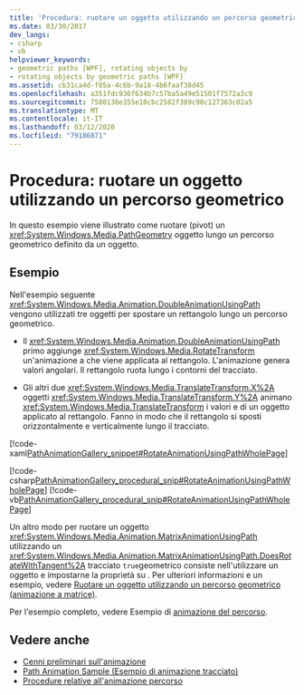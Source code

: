 ```yaml
---
title: 'Procedura: ruotare un oggetto utilizzando un percorso geometrico'
ms.date: 03/30/2017
dev_langs:
- csharp
- vb
helpviewer_keywords:
- geometric paths [WPF], rotating objects by
- rotating objects by geometric paths [WPF]
ms.assetid: cb31ca4d-f05a-4c6b-9a18-4b6faaf38d45
ms.openlocfilehash: a351fdc936f634b7c57ba5a49e51501f7572a3c9
ms.sourcegitcommit: 7588136e355e10cbc2582f389c90c127363c02a5
ms.translationtype: MT
ms.contentlocale: it-IT
ms.lasthandoff: 03/12/2020
ms.locfileid: "79186871"
---
```

# <a name="how-to-rotate-an-object-by-using-a-geometric-path"></a>Procedura: ruotare un oggetto utilizzando un percorso geometrico
In questo esempio viene illustrato come ruotare (pivot) un <xref:System.Windows.Media.PathGeometry> oggetto lungo un percorso geometrico definito da un oggetto.  
  
## <a name="example"></a>Esempio  
 Nell'esempio seguente <xref:System.Windows.Media.Animation.DoubleAnimationUsingPath> vengono utilizzati tre oggetti per spostare un rettangolo lungo un percorso geometrico.  
  
- Il <xref:System.Windows.Media.Animation.DoubleAnimationUsingPath> primo aggiunge <xref:System.Windows.Media.RotateTransform> un'animazione a che viene applicata al rettangolo. L'animazione genera valori angolari. Il rettangolo ruota lungo i contorni del tracciato.  
  
- Gli altri due <xref:System.Windows.Media.TranslateTransform.X%2A> oggetti <xref:System.Windows.Media.TranslateTransform.Y%2A> animano <xref:System.Windows.Media.TranslateTransform> i valori e di un oggetto applicato al rettangolo. Fanno in modo che il rettangolo si sposti orizzontalmente e verticalmente lungo il tracciato.  
  
 [!code-xaml[PathAnimationGallery_snippet#RotateAnimationUsingPathWholePage](~/samples/snippets/csharp/VS_Snippets_Wpf/PathAnimationGallery_snippet/CS/rotateanimationusingpathexample.xaml#rotateanimationusingpathwholepage)]  
  
 [!code-csharp[PathAnimationGallery_procedural_snip#RotateAnimationUsingPathWholePage](~/samples/snippets/csharp/VS_Snippets_Wpf/PathAnimationGallery_procedural_snip/CSharp/RotateAnimationUsingPathExample.cs#rotateanimationusingpathwholepage)]
 [!code-vb[PathAnimationGallery_procedural_snip#RotateAnimationUsingPathWholePage](~/samples/snippets/visualbasic/VS_Snippets_Wpf/PathAnimationGallery_procedural_snip/VisualBasic/RotateAnimationUsingPathExample.vb#rotateanimationusingpathwholepage)]  
  
 Un altro modo per ruotare un oggetto <xref:System.Windows.Media.Animation.MatrixAnimationUsingPath> utilizzando un <xref:System.Windows.Media.Animation.MatrixAnimationUsingPath.DoesRotateWithTangent%2A> tracciato `true`geometrico consiste nell'utilizzare un oggetto e impostarne la proprietà su . Per ulteriori informazioni e un esempio, vedere [Ruotare un oggetto utilizzando un percorso geometrico (animazione a matrice)](how-to-rotate-an-object-by-using-a-geometric-path-matrix-animation.md).  
  
 Per l'esempio completo, vedere Esempio di [animazione del percorso](https://github.com/Microsoft/WPF-Samples/tree/master/Animation/PathAnimations).  
  
## <a name="see-also"></a>Vedere anche

- [Cenni preliminari sull'animazione](animation-overview.md)
- [Path Animation Sample (Esempio di animazione tracciato)](https://github.com/Microsoft/WPF-Samples/tree/master/Animation/PathAnimations)
- [Procedure relative all'animazione percorso](path-animation-how-to-topics.md)
